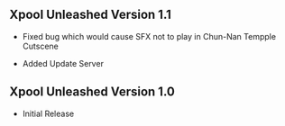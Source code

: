 ## Xpool Unleashed Version 1.1

- Fixed bug which would cause SFX not to play in Chun-Nan Tempple Cutscene

- Added Update Server

## Xpool Unleashed Version 1.0

- Initial Release